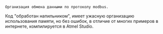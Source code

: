     Организация обмена данными по протоколу modbus.
Код "обработан напильником", имеет ужасную организацию использования памяти, но без ошибок, в отличие от многих примеров в интернете, компилируется в Atmel Studio.
